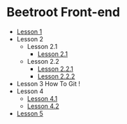 # Beetroot Front-end

* [Lesson 1](https://Nikitaudav.github.io/beetroot/Lesson_1/index.html)
* Lesson 2
  * Lesson 2.1
    * [Lesson 2.1](https://Nikitaudav.github.io/beetroot/Lesson_2/Homework_2_List/index.html)
  * Lesson 2.2
    * [Lesson 2.2.1](https://Nikitaudav.github.io/beetroot/Lesson_2/Homework_2_chain1/index.html)
    * [Lesson 2.2.2](https://Nikitaudav.github.io/beetroot/Lesson_2/Homework_2_chain2/index.html)
* Lesson 3 How To Git !
* Lesson 4
  * [Lesson 4.1](https://Nikitaudav.github.io/beetroot/Lesson_4/HomeWork_4_1)
  * [Lesson 4.2](https://Nikitaudav.github.io/beetroot/Lesson_4/HomeWork_4_2)
* [Lesson 5](https://Nikitaudav.github.io/beetroot/Lesson_5)
